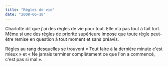 ```yaml
---
title: "Règles de vie"
date: "2008-06-18"
---
```


Charlotte dit que j'ai des règles de vie pour tout. Elle n'a pas tout à fait tort. Même si une des règles de priorité supérieure impose que toute règle peut-être remise en question à tout moment et sans préavis.

Règles au rang desquelles se trouvent « Tout faire à la dernière minute c'est mieux » et « Ne jamais terminer complètement ce que l'on a commencé, c'est pas si mal ».
